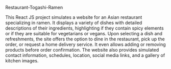 Restaurant-Togashi-Ramen

This React JS project simulates a website for an Asian restaurant specializing in ramen. It displays a variety of dishes with detailed descriptions of their ingredients, highlighting if they contain spicy elements or if they are suitable for vegetarians or vegans. Upon selecting a dish and refreshments, the site offers the option to dine in the restaurant, pick up the order, or request a home delivery service. It even allows adding or removing products before order confirmation. The website also provides simulated contact information, schedules, location, social media links, and a gallery of kitchen images.

